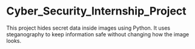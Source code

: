 # Cyber_Security_Internship_Project
This project hides secret data inside images using Python. It uses steganography to keep information safe without changing how the image looks.
